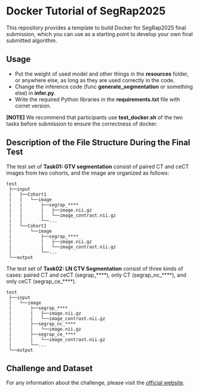 # Docker Tutorial of SegRap2025
This repository provides a template to build Docker for SegRap2025 final submission, which you can use as a 
starting point to develop your own final submitted algorithm.

## Usage
* Put the weight of used model and other things in the **resources** folder, or anywhere else, as long as they are used correctly in the code. 
* Change the inference code (func **generate_segmentation** or something else) in **infer.py**.
* Write the required Python libraries in the **requirements.txt** file with corret version.
  
**[NOTE]** We recommend that participants use **test_docker.sh** of the two tasks before submission to ensure the correctness of docker.

## Description of the File Structure During the Final Test
The test set of **Task01: GTV segmentation** consist of paired CT and ceCT images from two cohorts, and the image are organized as follows:
```
test
 ├──input
 |   ├──Cohort1
 |   |   └──image
 |   |       ├──segrap_****
 |   |       |   ├──image.nii.gz
 |   |       |   └──image_contrast.nii.gz
 |   |       └──...
 |   └──Cohort2
 |       └──image
 |           ├──segrap_****
 |           |   ├──image.nii.gz
 |           |   └──image_contrast.nii.gz
 |           └──...
 └──output
```
The test set of **Task02: LN CTV Segmentation** consist of three kinds of cases: paired CT and ceCT (segrap_\*\*\*\*), only CT (segrap_nc_\*\*\*\*), and only ceCT (segrap_ce_\*\*\*\*).
```
test
 ├──input
 |   └──image
 |       ├──segrap_****
 |       |   ├──image.nii.gz
 |       |   └──image_contrast.nii.gz
 |       ├──segrap_nc_****
 |       |   └──image.nii.gz
 |       ├──segrap_ce_****
 |       |   └──image_contrast.nii.gz
 |       └──...
 └──output
```

## Challenge and Dataset
For any information about the challenge, please visit the [official website](https://hilab-git.github.io/SegRap2025_Challenge/).

